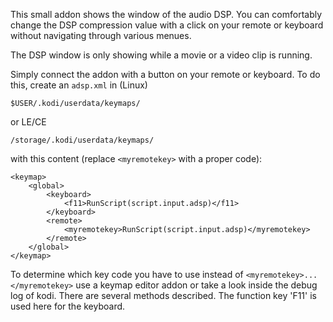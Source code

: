 This small addon shows the window of the audio DSP. You can comfortably change the DSP compression value with a click on your remote or keyboard without navigating through various menues.

The DSP window is only showing while a movie or a video clip is running.

Simply connect the addon with a button on your remote or keyboard. To do this, create an ```adsp.xml``` in (Linux) 

    $USER/.kodi/userdata/keymaps/

or LE/CE

    /storage/.kodi/userdata/keymaps/

with this content (replace ```<myremotekey>``` with a proper code):

    <keymap>
        <global>
            <keyboard>
                <f11>RunScript(script.input.adsp)</f11>
            </keyboard>
            <remote>
                <myremotekey>RunScript(script.input.adsp)</myremotekey>
            </remote>
        </global>
    </keymap>
    
To determine which key code you have to use instead of ```<myremotekey>...</myremotekey>``` use a keymap editor addon or take a look inside the debug log of kodi. There are several methods described. The function key 'F11' is used here for the keyboard.
